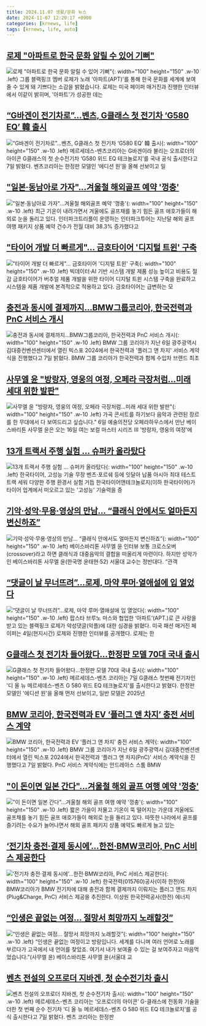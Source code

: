 ```yaml
---
title: 2024.11.07 생활/문화 뉴스
date: 2024-11-07 12:20:17 +0900
categories: [krnews, life]
tags: [krnews, life, auto]
---
```

## [로제 "아파트로 한국 문화 알릴 수 있어 기뻐"](https://n.news.naver.com/mnews/article/052/0002110070)

![로제 "아파트로 한국 문화 알릴 수 있어 기뻐"](https://mimgnews.pstatic.net/image/origin/052/2024/11/06/2110070.jpg?type=nf220_150){: width="100" height="150" .w-10 .left}
그룹 블랙핑크 멤버 로제가 노래 '아파트(APT)'를 통해 한국 문화를 세계에 보여줄 수 있게 돼 기쁘다는 소감을 밝혔습니다. 로제는 미국 페이퍼 매거진과 진행한 인터뷰에서 이같이 밝히며, '아파트'가 성공한 데는

## [“G바겐이 전기차로”…벤츠, G클래스 첫 전기차 ‘G580 EQ’ 韓 출시](https://n.news.naver.com/mnews/article/009/0005392491)

![“G바겐이 전기차로”…벤츠, G클래스 첫 전기차 ‘G580 EQ’ 韓 출시](https://mimgnews.pstatic.net/image/origin/009/2024/11/07/5392491.jpg?type=nf220_150){: width="100" height="150" .w-10 .left}
메르세데스-벤츠코리아는 G바겐이라 불리는 오프로더의 아이콘 G클래스의 첫 순수전기차 ‘G580 위드 EQ 테크놀로지’를 국내 공식 출시한다고 7일 밝혔다. 벤츠코리아는 한정판 모델인 ‘에디션 원’을 올해 선보이고 일

## ["일본·동남아로 가자"…겨울철 해외골프 예약 '껑충'](https://n.news.naver.com/mnews/article/031/0000882845)

!["일본·동남아로 가자"…겨울철 해외골프 예약 '껑충'](https://mimgnews.pstatic.net/image/origin/031/2024/11/07/882845.jpg?type=nf220_150){: width="100" height="150" .w-10 .left}
최근 기온이 내려가면서 겨울에도 골프채를 놓기 힘든 골프 애호가들이 해외로 눈을 돌리고 있다. 인터파크트리플이 운영하는 인터파크투어는 지난달 해외 골프 여행 패키지 상품 예약 건수가 전월 대비 38.3% 증가했다고

## ["타이어 개발 더 빠르게"… 금호타이어 '디지털 트윈' 구축](https://n.news.naver.com/mnews/article/009/0005392038)

!["타이어 개발 더 빠르게"… 금호타이어 '디지털 트윈' 구축](https://mimgnews.pstatic.net/image/origin/009/2024/11/06/5392038.jpg?type=nf220_150){: width="100" height="150" .w-10 .left}
빅데이터·AI 기반 시스템 개발 제품 성능 높이고 비용도 절감 금호타이어가 버추얼 제품 개발을 위한 타이어 디지털 트윈 시스템 구축을 완료하고 시스템을 제품 개발에 본격적으로 적용하고 있다. 금호타이어는 급변하는 모

## [충전과 동시에 결제까지…BMW그룹코리아, 한국전력과 PnC 서비스 개시](https://n.news.naver.com/mnews/article/029/0002914154)

![충전과 동시에 결제까지…BMW그룹코리아, 한국전력과 PnC 서비스 개시](https://mimgnews.pstatic.net/image/origin/029/2024/11/07/2914154.jpg?type=nf220_150){: width="100" height="150" .w-10 .left}
BMW 그룹 코리아가 지난 6일 광주광역시 김대중컨벤션센터에서 열린 빅스포 2024에서 한국전력과 '플러그 앤 차지' 서비스 계약식을 진행했다고 7일 밝혔다. BMW 그룹 코리아가 한국전력과 함께 수입차 브랜드 최초

## [사무엘 윤 "방랑자, 영웅의 여정, 오페라 극장처럼…미래 세대 위한 발판"](https://n.news.naver.com/mnews/article/003/0012888512)

![사무엘 윤 "방랑자, 영웅의 여정, 오페라 극장처럼…미래 세대 위한 발판"](https://mimgnews.pstatic.net/image/origin/003/2024/11/06/12888512.jpg?type=nf220_150){: width="100" height="150" .w-10 .left}
가곡 콘서트를 하기보다 음악과 관련된 장르를 한 무대에서 다 보여드리고 싶습니다." 6일 예술의전당 오페라하우스에서 만난 베이스바리톤 사무엘 윤은 오는 16일 여는 보컬 마스터 시리즈 Ⅲ '방랑자, 영웅의 여정'에

## [13개 트랙서 주행 실험 … 슈퍼카 올라탔다](https://n.news.naver.com/mnews/article/009/0005392035)

![13개 트랙서 주행 실험 … 슈퍼카 올라탔다](https://mimgnews.pstatic.net/image/origin/009/2024/11/06/5392035.jpg?type=nf220_150){: width="100" height="150" .w-10 .left}
한국타이어, 고성능 기술 무장 벤츠·포르쉐 등에 잇달아 납품 아시아 최대 테스트 트랙 세워 다양한 주행 환경서 실험 거듭 한국타이어앤테크놀로지(이하 한국타이어)가 타이어 업계에서 떠오르고 있는 '고성능' 기술력을 증

## [기악·성악·무용·영상의 만남… “클래식 안에서도 얼마든지 변신하죠”](https://n.news.naver.com/mnews/article/023/0003868764)

![기악·성악·무용·영상의 만남… “클래식 안에서도 얼마든지 변신하죠”](https://mimgnews.pstatic.net/image/origin/023/2024/11/07/3868764.jpg?type=nf220_150){: width="100" height="150" .w-10 .left}
베이스바리톤 사무엘 윤 인터뷰 보통 크로스오버(crossover)라고 하면 클래식과 대중음악의 결합을 떠올리게 마련이다. 하지만 성악가인 베이스바리톤 사무엘 윤(한국명 윤태현·52) 서울대 교수는 정반대다. “관객

## [“댓글이 날 무너뜨려”...로제, 마약 루머·열애설에 입 열었다](https://n.news.naver.com/mnews/article/009/0005391928)

![“댓글이 날 무너뜨려”...로제, 마약 루머·열애설에 입 열었다](https://mimgnews.pstatic.net/image/origin/009/2024/11/06/5391928.jpg?type=nf220_150){: width="100" height="150" .w-10 .left}
팝스타 브루노 마스와 협업한 ‘아파트’(APT.)로 큰 사랑을 받고 있는 블랙핑크 로제가 악성댓글(악플)에 대한 심경을 밝혔다. 미국 패션 매거진 페이퍼는 4일(현지시간) 로제와 진행한 인터뷰를 공개했다. 로제는 한

## [G클래스 첫 전기차 들어왔다…한정판 모델 70대 국내 출시](https://n.news.naver.com/mnews/article/421/0007892777)

![G클래스 첫 전기차 들어왔다…한정판 모델 70대 국내 출시](https://mimgnews.pstatic.net/image/origin/421/2024/11/07/7892777.jpg?type=nf220_150){: width="100" height="150" .w-10 .left}
메르세데스-벤츠 코리아는 7일 G클래스 첫번째 전기차인 '디 올 뉴 메르세데스-벤츠 G 580 위드 EQ 테크놀로지'를 출시한다고 밝혔다. 한정판 모델인 '에디션 원'을 올해 먼저 선보이고, 일반 모델은 2025년

## [BMW 코리아, 한국전력과 EV ‘플러그 앤 차지’ 충전 서비스 계약](https://n.news.naver.com/mnews/article/016/0002384898)

![BMW 코리아, 한국전력과 EV ‘플러그 앤 차지’ 충전 서비스 계약](https://mimgnews.pstatic.net/image/origin/016/2024/11/07/2384898.jpg?type=nf220_150){: width="100" height="150" .w-10 .left}
BMW 그룹 코리아가 지난 6일 광주광역시 김대중컨벤션센터에서 열린 빅스포 2024에서 한국전력과 ‘플러그 앤 차지(PnC)’ 서비스 계약식을 진행했다고 7일 밝혔다. PnC 서비스 계약식에는 안드레아스 스툼 BMW

## ["이 돈이면 일본 간다"…겨울철 해외 골프 여행 예약 '껑충'](https://n.news.naver.com/mnews/article/015/0005054168)

!["이 돈이면 일본 간다"…겨울철 해외 골프 여행 예약 '껑충'](https://mimgnews.pstatic.net/image/origin/015/2024/11/07/5054168.jpg?type=nf220_150){: width="100" height="150" .w-10 .left}
짧은 가을이 저물고 기온이 뚝 떨어지는 가운데 겨울에도 골프채를 놓기 힘든 골프 애호가들이 해외로 눈을 돌리고 있다. 따뜻한 나라에서 골프를 즐기려는 수요가 늘어나면서 해외 골프 패키지 상품 예약도 빠르게 늘고 있는

## [‘전기차 충전·결제 동시에’…한전·BMW코리아, PnC 서비스 제공한다](https://n.news.naver.com/mnews/article/018/0005878913)

![‘전기차 충전·결제 동시에’…한전·BMW코리아, PnC 서비스 제공한다](https://mimgnews.pstatic.net/image/origin/018/2024/11/06/5878913.jpg?type=nf220_150){: width="100" height="150" .w-10 .left}
한국전력(015760)공사(이하 한전)와 BMW코리아가 BMW 전기차에 대해 충전과 함께 결제까지 이뤄지는 플러그 앤드 차지(Plug&Charge, PnC) 서비스 제공을 추진한다. 이상원 한국전력공사(한전) 에너지

## [“인생은 끝없는 여정… 절망서 희망까지 노래할것”](https://n.news.naver.com/mnews/article/020/0003596653)

![“인생은 끝없는 여정… 절망서 희망까지 노래할것”](https://mimgnews.pstatic.net/image/origin/020/2024/11/07/3596653.jpg?type=nf220_150){: width="100" height="150" .w-10 .left}
“인생은 끝없는 여정이고 방랑입니다. 세계를 다니며 여러 언어로 노래를 부르다가 고국에서 내 언어를 찾았죠. 여기서 내가 보여줄 수 있는 걸 보여주자고 마음먹었습니다.”(사무엘 윤) 베이스바리톤 사무엘 윤(서울대 교

## [벤츠 전설의 오프로더 지바겐, 첫 순수전기차 출시](https://n.news.naver.com/mnews/article/018/0005879279)

![벤츠 전설의 오프로더 지바겐, 첫 순수전기차 출시](https://mimgnews.pstatic.net/image/origin/018/2024/11/07/5879279.jpg?type=nf220_150){: width="100" height="150" .w-10 .left}
메르세데스-벤츠 코리아는 ‘오프로더의 아이콘’ G-클래스에 전동화 기술을 더한 첫 번째 순수 전기차 ‘디 올 뉴 메르세데스-벤츠 G 580 위드 EQ 테크놀로지‘를 공식 출시한다고 7일 밝혔다. 벤츠 코리아는 한정판

